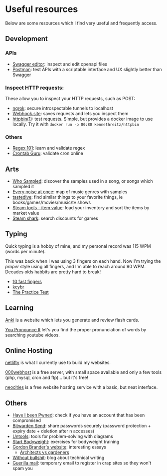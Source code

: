 # Useful resources

Below are some resources which I find very useful and frequently access.

## Development

### APIs

- [Swagger editor](https://editor.swagger.io/): inspect and edit  openapi files
- [Postman](https://www.postman.com/): test APIs with a scriptable interface and UX slightly better than Swagger

### Inspect HTTP requests: 

These allow you to inspect your HTTP requests, such as POST:

- [ngrok](https://ngrok.com/): secure introspectable tunnels to localhost
- [Webhook.site](https://webhook.site): saves requests and lets you inspect them
- [httpbin(1)](https://httpbin.org/): test requests. Simple, but provides a docker image to use locally. Try it with `docker run -p 80:80 kennethreitz/httpbin` 

### Others

- [Regex 101](https://regex101.com/): learn and validate regex
- [Crontab Guru](https://crontab.guru/): validate cron online


## Arts

- [Who Sampled](https://www.whosampled.com/): discover the samples used in a song, or songs which sampled it
- [Every noise at once](https://everynoise.com/engenremap.html): map of music genres with samples
- [tastedive](https://tastedive.com): find similar things to your favorite things, ie books/games/movies/music/tv shows
- [Steam tools - item value](https://steam.tools/itemvalue/): load your inventory and sort the items by market value
- [Steam shark](https://www.cheapshark.com/): search discounts for games

## Typing

Quick typing is a hobby of mine, and my personal record was 115 WPM (words per minute). 

This was back when I was using 3 fingers on each hand. Now I'm trying the *proper* style 
using all fingers, and I'm able to reach around 90 WPM. 
Decades olds habbits are pretty hard to break!

- [10 fast fingers](https://10fastfingers.com/typing-test/english)
- [keybr](https://www.keybr.com/)
- [The Practice Test](https://thepracticetest.com/)

## Learning

[Anki](https://apps.ankiweb.net/) is a website which lets you generate and review flash cards.

[You Pronounce It](https://youglish.com/) let's you find the proper pronunciation of words by searching youtube videos.

## Online Hosting

[netlifty](netlify.com) is what I currently use to build my websites.

[000webhost](http://www.000webhost.com/) is a free server, with small space available and only a few tools (php, mysql, cron and ftp)... but it's free!

[neocities](https://neocities.org/) is a free website hosting service with a basic, but neat interface.

## Others

- [Have I been Pwned](https://haveibeenpwned.com/): check if you have an account that has been compromised
- [Bitwarden Send](https://vault.bitwarden.com/#/sends): share passwords securely (password protection + expiry date + deletion after n accesses)
- [Untools](https://untools.co/): tools for problem-solving with diagrams
- [Start Bodyweight](http://www.startbodyweight.com/): exercises for bodyweight training
- [Gordon Brander's website](https://gordonbrander.com/): interesting essays
  - [Architects vs gardeners](https://gordonbrander.com/pattern/architects-vs-gardeners/)
- [Without bullshit](https://withoutbullshit.com): blog about technical writing
- [Guerilla mail](https://www.guerrillamail.com/): temporary email to register in crap sites so they won't spam you


